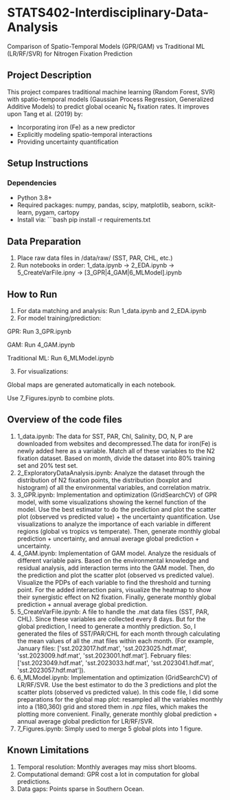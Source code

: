 # STATS402-Interdisciplinary-Data-Analysis
Comparison of Spatio-Temporal Models (GPR/GAM) vs Traditional ML (LR/RF/SVR) for Nitrogen Fixation Prediction

## Project Description
This project compares traditional machine learning (Random Forest, SVR) with spatio-temporal models (Gaussian Process Regression, Generalized Additive Models) to predict global oceanic N₂ fixation rates. It improves upon Tang et al. (2019) by:
- Incorporating iron (Fe) as a new predictor
- Explicitly modeling spatio-temporal interactions
- Providing uncertainty quantification

## Setup Instructions
### Dependencies
- Python 3.8+
- Required packages: numpy, pandas, scipy, matplotlib, seaborn, scikit-learn, pygam, cartopy
- Install via: ```bash
pip install -r requirements.txt

## Data Preparation
1. Place raw data files in /data/raw/ (SST, PAR, CHL, etc.)
2. Run notebooks in order:
   1_data.ipynb → 2_EDA.ipynb → 5_CreateVarFile.ipny → [3_GPR|4_GAM|6_MLModel].ipynb

## How to Run
1. For data matching and analysis: Run 1_data.ipynb and 2_EDA.ipynb
2. For model training/prediction:

GPR: Run 3_GPR.ipynb

GAM: Run 4_GAM.ipynb

Traditional ML: Run 6_MLModel.ipynb

3. For visualizations:
   
Global maps are generated automatically in each notebook.

Use 7_Figures.ipynb to combine plots.

## Overview of the code files
1. 1_data.ipynb: The data for SST, PAR, Chl, Salinity, DO, N, P are downloaded from websites and decompressed.The data for iron(Fe) is newly added here as a variable. Match all of these variables to the N2 fixation dataset. Based on month, divide the dataset into 80% training set and 20% test set.
2. 2_ExploratoryDataAnalysis.ipynb: Analyze the dataset through the distribution of N2 fixation points, the distribution (boxplot and histogram) of all the environmental variables, and correlation matrix.
3. 3_GPR.ipynb: Implementation and optimization (GridSearchCV) of GPR model, with some visualizations showing the kernel function of the model. Use the best estimator to do the prediction and plot the scatter plot (observed vs predicted value) + the uncertainty quantification. Use visualizations to analyze the importance of each variable in different regions (global vs tropics vs temperate). Then, generate monthly global prediction + uncertainty, and annual average global prediction + uncertainty.
4. 4_GAM.ipynb: Implementation of GAM model. Analyze the residuals of different variable pairs. Based on the environmental knowledge and residual analysis, add interaction terms into the GAM model. Then, do the prediction and plot the scatter plot (observed vs predicted value). Visualize the PDPs of each variable to find the threshold and turning point. For the added interaction pairs, visualize the heatmap to show their synergistic effect on N2 fixation. Finally, generate monthly global prediction + annual average global prediction.
5. 5_CreateVarFile.ipynb: A file to handle the .mat data files (SST, PAR, CHL). Since these variables are collected every 8 days. But for the global prediction, I need to generate a monthly prediction. So, I generated the files of SST/PAR/CHL for each month through calculating the mean values of all the .mat files within each month. (For example, January files: ['sst.2023017.hdf.mat', 'sst.2023025.hdf.mat', 'sst.2023009.hdf.mat', 'sst.2023001.hdf.mat']. February files: ['sst.2023049.hdf.mat', 'sst.2023033.hdf.mat', 'sst.2023041.hdf.mat', 'sst.2023057.hdf.mat']).
6. 6_MLModel.ipynb: Implementation and optimization (GridSearchCV) of LR/RF/SVR. Use the best estimator to do the 3 predictions and plot the scatter plots (observed vs predicted value). In this code file, I did some preparations for the global map plot: resampled all the variables monthly into a (180,360) grid and stored them in .npz files, which makes the plotting more convenient. Finally, generate monthly global prediction + annual average global prediction for LR/RF/SVR.
7. 7_Figures.ipynb: Simply used to merge 5 global plots into 1 figure.

## Known Limitations
1. Temporal resolution: Monthly averages may miss short blooms.
2. Computational demand: GPR cost a lot in computation for global predictions.
3. Data gaps: Points sparse in Southern Ocean.



